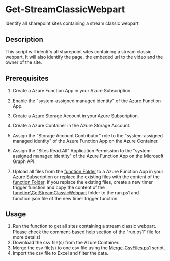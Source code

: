 # Get-StreamClassicWebpart

Identify all sharepoint sites containing a stream classic webpart

## Description

This script will identify all sharepoint sites containing a stream classic webpart. It will also identify the page, the embeded url to the video and the owner of the site.

## Prerequisites

1. Create a Azure Function App in your Azure Subscription.

2. Enable the "system-assigned managed identity" of the Azure Function App.

3. Create a Azure Storage Account in your Azure Subscription.

4. Create a Azure Container in the Azure Storage Account.

5. Assign the "Storage Account Contributor" role to the "system-assigned managed identity" of the Azure Function App on the Azure Container.

6. Assign the "Sites.Read.All" Application Permission to the "system-assigned managed identity" of the Azure Function App on the Microsoft Graph API.

7. Upload all files from the [function Folder](.\function) to a Azure Function App in your Azure Subscription or replace the existing files with the content of the [function Folder](.\function). If you replace the existing files, create a new timer trigger function and copy the content of the [function\GetStreamClassicWebpart](.\function\Get-StreamClassicWebpart) folder to the run.ps1 and function.json file of the new timer trigger function.

## Usage

1. Run the function to get all sites containing a stream classic webpart. Please check the comment-based help section of the "run.ps1" file for more details!
2. Download the csv file(s) from the Azure Container.
3. Merge the csv file(s) to one csv file using the [Merge-CsvFiles.ps1](.\Merge-CsvFiles.ps1) script.
4. Import the csv file to Excel and filter the data.
